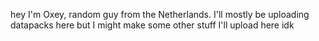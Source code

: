 hey I'm Oxey, random guy from the Netherlands. I'll mostly be uploading datapacks here but I might make some other stuff I'll upload here idk

<!---
O-X-E-Y/O-X-E-Y is a ✨ special ✨ repository because its `README.md` (this file) appears on your GitHub profile.
You can click the Preview link to take a look at your changes.
--->
